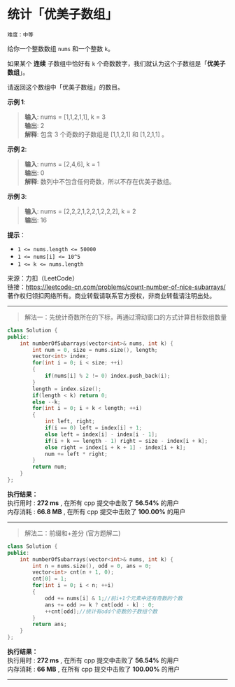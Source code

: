 # 统计「优美子数组」 #  
`难度：中等` 

给你一个整数数组 `nums` 和一个整数 `k`。  

如果某个 **连续** 子数组中恰好有 `k` 个奇数数字，我们就认为这个子数组是「**优美子数组**」。  

请返回这个数组中「优美子数组」的数目。  

**示例 1**:  
>**输入**: nums = [1,1,2,1,1], k = 3  
>**输出**: 2  
>**解释**: 包含 3 个奇数的子数组是 [1,1,2,1] 和 [1,2,1,1] 。  

**示例 2**:  
>**输入**: nums = [2,4,6], k = 1  
>**输出**: 0  
>**解释**: 数列中不包含任何奇数，所以不存在优美子数组。  

**示例 3**:  
>**输入**: nums = [2,2,2,1,2,2,1,2,2,2], k = 2  
>**输出**: 16  

**提示**：  
- `1 <= nums.length <= 50000`  
- `1 <= nums[i] <= 10^5`  
- `1 <= k <= nums.length`  

来源：力扣（LeetCode）  
链接：https://leetcode-cn.com/problems/count-number-of-nice-subarrays/  
著作权归领扣网络所有。商业转载请联系官方授权，非商业转载请注明出处。  

---  
>解法一：先统计奇数所在的下标，再通过滑动窗口的方式计算目标数组数量  

```C++  
class Solution {
public:
    int numberOfSubarrays(vector<int>& nums, int k) {
        int num = 0, size = nums.size(), length;
        vector<int> index;
        for(int i = 0; i < size; ++i)
        {
            if(nums[i] % 2 != 0) index.push_back(i);
        }
        length = index.size();
        if(length < k) return 0;
        else --k;
        for(int i = 0; i + k < length; ++i)
        {
            int left, right;
            if(i == 0) left = index[i] + 1;
            else left = index[i] - index[i - 1];
            if(i + k == length - 1) right = size - index[i + k];
            else right = index[i + k + 1] - index[i + k];
            num += left * right;
        }
        return num;
    }
};
```  

**执行结果：**  
执行用时 : **272 ms** , 在所有 cpp 提交中击败了 **56.54%** 的用户  
内存消耗 : **66.8 MB** , 在所有 cpp 提交中击败了 **100.00%** 的用户  

---  
>解法二：前缀和+差分 (官方题解二)

```C++  
class Solution {
public:
    int numberOfSubarrays(vector<int>& nums, int k) {
        int n = nums.size(), odd = 0, ans = 0;
        vector<int> cnt(n + 1, 0);
        cnt[0] = 1;
        for(int i = 0; i < n; ++i)
        {
            odd += nums[i] & 1;//前i+1个元素中还有奇数的个数
            ans += odd >= k ? cnt[odd - k] : 0;
            ++cnt[odd];//统计有odd个奇数的子数组个数
        }
        return ans;
    }
};
```  

**执行结果：**  
执行用时 : **272 ms** , 在所有 cpp 提交中击败了 **56.54%** 的用户  
内存消耗 : **66 MB** , 在所有 cpp 提交中击败了 **100.00%** 的用户  

---  